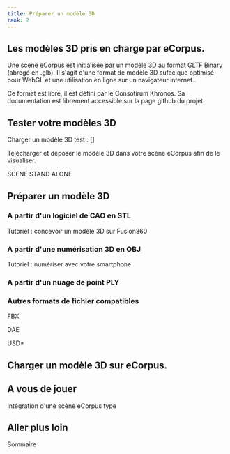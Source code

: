 ```yaml
---
title: Préparer un modèle 3D
rank: 2
---
```


## Les modèles 3D pris en charge par eCorpus.

Une scène eCorpus est initialisée par un modèle 3D au format GLTF Binary (abregé en .glb). Il s'agit d'une format de modèle 3D sufacique optimisé pour WebGL et une utilisation en ligne sur un navigateur internet..

Ce format est libre, il est défini par le Consotirum Khronos. Sa documentation est librement accessible sur la page github du projet.


## Tester votre modèles 3D

Charger un modèle 3D test : []

Télécharger et déposer le modèle 3D dans votre scène eCorpus afin de le visualiser.

SCENE STAND ALONE

## Préparer un modèle 3D

### A partir d'un logiciel de CAO en STL

Tutoriel : concevoir un modèle 3D sur Fusion360

### A partir d'une numérisation 3D en OBJ

Tutoriel : numériser avec votre smartphone

### A partir d'un nuage de point PLY

### Autres formats de fichier compatibles

FBX

DAE

USD*



## Charger un modèle 3D sur eCorpus.


## A vous de jouer

Intégration d'une scène eCorpus type

## Aller plus loin

Sommaire
